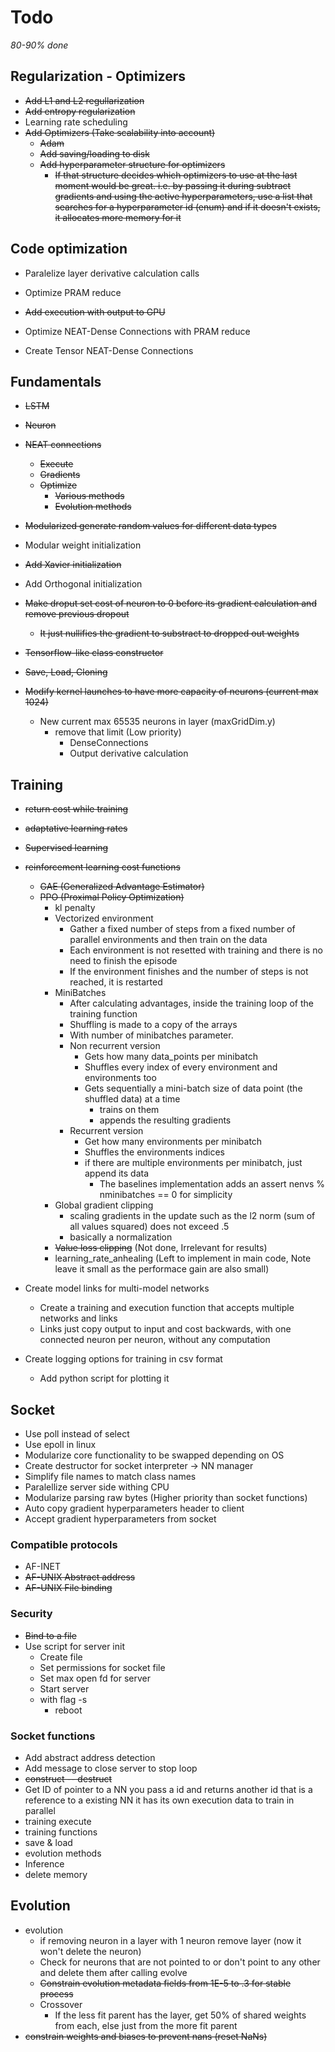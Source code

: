 # Todo
*80-90% done*

## Regularization - Optimizers

- ~~Add L1 and L2 regullarization~~
- ~~Add entropy regularization~~
- Learning rate scheduling
- ~~Add Optimizers (Take scalability into account)~~
	- ~~Adam~~
    - ~~Add saving/loading to disk~~
    - ~~Add hyperparameter structure for optimizers~~
        - ~~If that structure decides which optimizers to use at the last moment would be great. i.e. by passing it during subtract gradients and using the active hyperparameters, use a list that searches for a hyperparameter id (enum) and if it doesn't exists, it allocates more memory for it~~

## Code optimization
- Paralelize layer derivative calculation calls

- Optimize PRAM reduce
- ~~Add execution with output to GPU~~
- Optimize NEAT-Dense Connections with PRAM reduce
- Create Tensor NEAT-Dense Connections

## Fundamentals

- ~~LSTM~~
- ~~Neuron~~
- ~~NEAT connections~~ 
	- ~~Execute~~
	- ~~Gradients~~
    - ~~Optimize~~
        * ~~Various methods~~
        * ~~Evolution methods~~

- ~~Modularized generate random values for different data types~~
- Modular weight initialization
- ~~Add Xavier initialization~~
- Add Orthogonal initialization
- ~~Make droput set cost of neuron to 0 before its gradient calculation and remove previous dropout~~
    - ~~It just nullifies the gradient to substract to dropped out weights~~

- ~~Tensorflow-like class constructor~~
- ~~Save, Load, Cloning~~
- ~~Modify kernel launches to have more capacity of neurons (current max 1024)~~ 
    - New current max 65535 neurons in layer (maxGridDim.y)
        - remove that limit (Low priority)
            - DenseConnections
            - Output derivative calculation

## Training
- ~~return cost while training~~
- ~~adaptative learning rates~~
- ~~Supervised learning~~
- ~~reinforcement learning cost functions~~
    - ~~GAE (Generalized Advantage Estimator)~~
    - ~~PPO (Proximal Policy Optimization)~~
        - kl penalty
        - Vectorized environment
            - Gather a fixed number of steps from a fixed number of parallel environments and then train on the data
            - Each environment is not resetted with training and there is no need to finish the episode
            - If the environment finishes and the number of steps is not reached, it is restarted
        - MiniBatches 
            - After calculating advantages, inside the training loop of the training function
            - Shuffling is made to a copy of the arrays
            - With number of minibatches parameter.
            - Non recurrent version
                - Gets how many data_points per minibatch
                - Shuffles every index of every environment and environments too
                - Gets sequentially a mini-batch size of data point (the shuffled data) at a time
                    - trains on them
                    - appends the resulting gradients
            - Recurrent version
                - Get how many environments per minibatch
                - Shuffles the environments indices
                - if there are multiple environments per minibatch, just append its data
                    - The baselines implementation adds an assert nenvs % nminibatches == 0 for simplicity
        - Global gradient clipping 
            - scaling gradients in the update such as the l2 norm (sum of all values squared) does not exceed .5
            - basically a normalization
        - ~~Value loss clipping~~ (Not done, Irrelevant for results)
        - learning_rate_anhealing (Left to implement in main code, Note leave it small as the performace gain are also small)

- Create model links for multi-model networks
    - Create a training and execution function that accepts multiple networks and links
    - Links just copy output to input and cost backwards, with one connected neuron per neuron, without any computation

- Create logging options for training in csv format
    - Add python script for plotting it

## Socket

- Use poll instead of select
- Use epoll in linux
- Modularize core functionality to be swapped depending on OS
- Create destructor for socket interpreter -> NN manager
- Simplify file names to match class names
- Paralellize server side withing CPU
- Modularize parsing raw bytes (Higher priority than socket functions)
- Auto copy gradient hyperparameters header to client
- Accept gradient hyperparameters from socket

### Compatible protocols

* AF-INET
* ~~AF-UNIX Abstract address~~
* ~~AF-UNIX File binding~~

### Security
* ~~Bind to a file~~
* Use script for server init
    * Create file
    * Set permissions for socket file
    * Set max open fd for server
    * Start server
    * with flag -s
        - reboot

### Socket functions

- Add abstract address detection
- Add message to close server to stop loop
- ~~construct -- destruct~~
- Get ID of pointer to a NN
    you pass a id and returns another id that is a reference to a existing NN
    it has its own execution data to train in parallel
- training execute
- training functions
- save & load
- evolution methods
- Inference
- delete memory

## Evolution

- evolution
    * if removing neuron in a layer with 1 neuron remove layer (now it won't delete the neuron)
    * Check for neurons that are not pointed to or don't point to any other and delete them after calling evolve
    * ~~Constrain evolution metadata fields from 1E-5 to .3 for stable process~~
    * Crossover
        * If the less fit parent has the layer, get 50% of shared weights from each, else just from the more fit parent
- ~~constrain weights and biases to prevent nans (reset NaNs)~~

